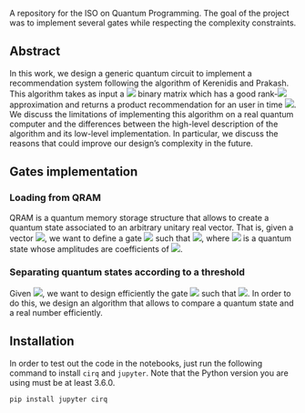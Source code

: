 A repository for the ISO on Quantum Programming. The goal of the project was to implement several gates while respecting the complexity constraints.

## Abstract

In this work, we design a generic quantum circuit to implement a recommendation system following the algorithm of Kerenidis and Prakash. This algorithm takes as input a <img src="https://render.githubusercontent.com/render/math?math=m\times n"> binary matrix which has a good rank-<img src="https://render.githubusercontent.com/render/math?math=k"> approximation and returns a product recommendation for an user in time <img src="https://render.githubusercontent.com/render/math?math=O(\log(k)\,\mathrm{polylog}(m\,n))">.
We discuss the limitations of implementing this algorithm on a real quantum computer and the differences between the high-level description of the algorithm and its low-level implementation. In particular, we discuss the reasons that could improve our design’s complexity in the future.

## Gates implementation

### Loading from QRAM

QRAM is a quantum memory storage structure that allows to create a quantum state associated to an arbitrary unitary real vector. That is, given a vector <img src="https://render.githubusercontent.com/render/math?math=x\in\mathbf{R}^{2^p}">, we want to define a gate <img src="https://render.githubusercontent.com/render/math?math=\mathbf{L}_x"> such that <img src="https://render.githubusercontent.com/render/math?math=\mathbf{L}_x|0\rangle^{\otimes p}=|x\rangle">, where <img src="https://render.githubusercontent.com/render/math?math=|x\rangle"> is a quantum state whose amplitudes are coefficients of <img src="https://render.githubusercontent.com/render/math?math=x">.

### Separating quantum states according to a threshold

Given <img src="https://render.githubusercontent.com/render/math?math=\sigma\in\mathbf{R}">, we want to design efficiently the gate <img src="https://render.githubusercontent.com/render/math?math=\mathbf{T}_{\sigma}"> such that <img src="https://render.githubusercontent.com/render/math?math=\mathbf{T}_{\sigma}|t\rangle|0\rangle=\begin{cases}|t\rangle|0\rangle%26\text{if }t<\sigma\\|t\rangle|1\rangle%26\text{otherwise}\end{cases}">. In order to do this, we design an algorithm that allows to compare a quantum state and a real number efficiently.

## Installation

In order to test out the code in the notebooks, just run the following command to install `cirq` and `jupyter`. Note that the Python version you are using must be at least 3.6.0.

```shell bash
pip install jupyter cirq
```

